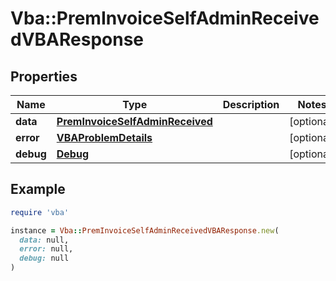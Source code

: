 # Vba::PremInvoiceSelfAdminReceivedVBAResponse

## Properties

| Name | Type | Description | Notes |
| ---- | ---- | ----------- | ----- |
| **data** | [**PremInvoiceSelfAdminReceived**](PremInvoiceSelfAdminReceived.md) |  | [optional] |
| **error** | [**VBAProblemDetails**](VBAProblemDetails.md) |  | [optional] |
| **debug** | [**Debug**](Debug.md) |  | [optional] |

## Example

```ruby
require 'vba'

instance = Vba::PremInvoiceSelfAdminReceivedVBAResponse.new(
  data: null,
  error: null,
  debug: null
)
```


